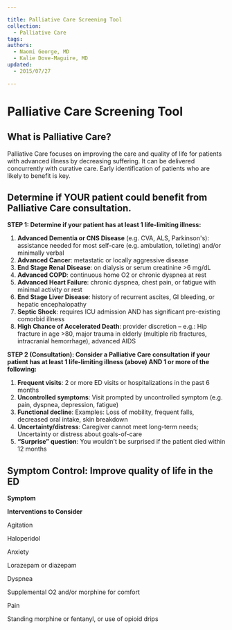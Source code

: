 ```yaml
---

title: Palliative Care Screening Tool
collection:
  - Palliative Care
tags:
authors:
  - Naomi George, MD
  - Kalie Dove-Maguire, MD
updated:
  - 2015/07/27

---
```


# Palliative Care Screening Tool

## What is Palliative Care?

Palliative Care focuses on improving the care and quality of life for patients with advanced illness by decreasing suffering. It can be delivered concurrently with curative care. Early identification of patients who are likely to benefit is key.

## Determine if YOUR patient could benefit from Palliative Care consultation.

**STEP 1: Determine if your patient has at least 1 life-limiting illness:**

1.  **Advanced Dementia or CNS Disease** (e.g. CVA, ALS, Parkinson's): assistance needed for most self-care (e.g. ambulation, toileting) and/or minimally verbal
2.  **Advanced Cancer**: metastatic or locally aggressive disease
3.  **End Stage Renal Disease**: on dialysis or serum creatinine &gt;6 mg/dL
4.  **Advanced COPD**: continuous home O2 or chronic dyspnea at rest
5.  **Advanced Heart Failure**: chronic dyspnea, chest pain, or fatigue with minimal activity or rest
6.  **End Stage Liver Disease**: history of recurrent ascites, GI bleeding, or hepatic encephalopathy
7.  **Septic Shock**: requires ICU admission AND has significant pre-existing comorbid illness
8.  **High Chance of Accelerated Death**: provider discretion – e.g.: Hip fracture in age &gt;80, major trauma in elderly (multiple rib fractures, intracranial hemorrhage), advanced AIDS

**STEP 2 (Consultation): Consider a Palliative Care consultation if your patient has at least 1 life-limiting illness (above) AND 1 or more of the following:**

1.  **Frequent visits**: 2 or more ED visits or hospitalizations in the past 6 months
2.  **Uncontrolled symptoms**: Visit prompted by uncontrolled symptom (e.g. pain, dyspnea, depression, fatigue)
3.  **Functional decline**: Examples: Loss of mobility, frequent falls, decreased oral intake, skin breakdown
4.  **Uncertainty/distress**: Caregiver cannot meet long-term needs; Uncertainty or distress about goals-of-care
5.  **“Surprise” question**: You wouldn’t be surprised if the patient died within 12 months

## Symptom Control: Improve quality of life in the ED

**Symptom**

**Interventions to Consider**

Agitation

Haloperidol

Anxiety

Lorazepam or diazepam

Dyspnea

Supplemental O2 and/or morphine for comfort

Pain

Standing morphine or fentanyl, or use of opioid drips
